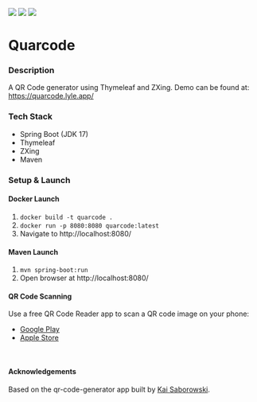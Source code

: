 ![](https://github.com/Lylio/image-repo/blob/master/logos/spring-boot.png?raw=true)
![](https://github.com/Lylio/image-repo/blob/master/logos/thymeleaf.png?raw=true)
![](https://github.com/Lylio/image-repo/blob/master/logos/qrcode.png?raw=true)

# Quarcode

### Description
A QR Code generator using Thymeleaf and ZXing. Demo can be found at:  
https://quarcode.lyle.app/

### Tech Stack
- Spring Boot (JDK 17)
- Thymeleaf
- ZXing
- Maven

### Setup & Launch

#### Docker Launch
1. `docker build -t quarcode .`
2. `docker run -p 8080:8080 quarcode:latest`
3. Navigate to http://localhost:8080/

#### Maven Launch
1. `mvn spring-boot:run`
2. Open browser at http://localhost:8080/

#### QR Code Scanning
Use a free QR Code Reader app to scan a QR code image on your phone:

- [Google Play](https://play.google.com/store/apps/details?id=tw.mobileapp.qrcode.banner)
- [Apple Store](https://apps.apple.com/us/app/qr-code-reader/id1200318119)

<br/>

#### Acknowledgements
Based on the qr-code-generator app built by [Kai Saborowski](https://github.com/ksbrwsk/qrcode-generator).

